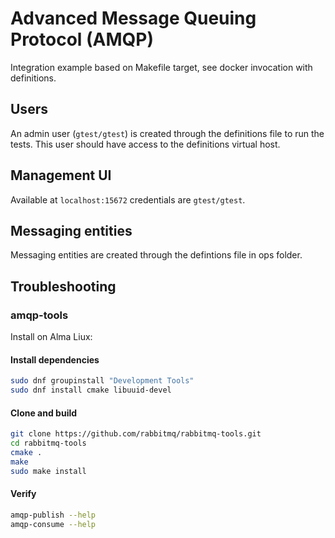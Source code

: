 # Advanced Message Queuing Protocol (AMQP)

Integration example based on Makefile target, see docker invocation with definitions.

## Users

An admin user (`gtest/gtest`) is created through the definitions file to run the tests. This user should have access to the definitions virtual host.

## Management UI

Available at `localhost:15672` credentials are `gtest/gtest`.

## Messaging entities

Messaging entities are created through the defintions file in ops folder.

## Troubleshooting

### amqp-tools

Install on Alma Liux:

#### Install dependencies

```sh
sudo dnf groupinstall "Development Tools"
sudo dnf install cmake libuuid-devel
```

#### Clone and build

```sh
git clone https://github.com/rabbitmq/rabbitmq-tools.git
cd rabbitmq-tools
cmake .
make
sudo make install
```

#### Verify

```sh
amqp-publish --help
amqp-consume --help
```
